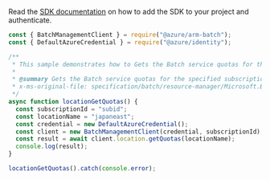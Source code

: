 Read the [SDK documentation](https://github.com/Azure/azure-sdk-for-js/blob/%40azure%2Farm-batch_7.1.1/sdk/batch/arm-batch/README.md) on how to add the SDK to your project and authenticate.

```javascript
const { BatchManagementClient } = require("@azure/arm-batch");
const { DefaultAzureCredential } = require("@azure/identity");

/**
 * This sample demonstrates how to Gets the Batch service quotas for the specified subscription at the given location.
 *
 * @summary Gets the Batch service quotas for the specified subscription at the given location.
 * x-ms-original-file: specification/batch/resource-manager/Microsoft.Batch/stable/2022-01-01/examples/LocationGetQuotas.json
 */
async function locationGetQuotas() {
  const subscriptionId = "subid";
  const locationName = "japaneast";
  const credential = new DefaultAzureCredential();
  const client = new BatchManagementClient(credential, subscriptionId);
  const result = await client.location.getQuotas(locationName);
  console.log(result);
}

locationGetQuotas().catch(console.error);
```
